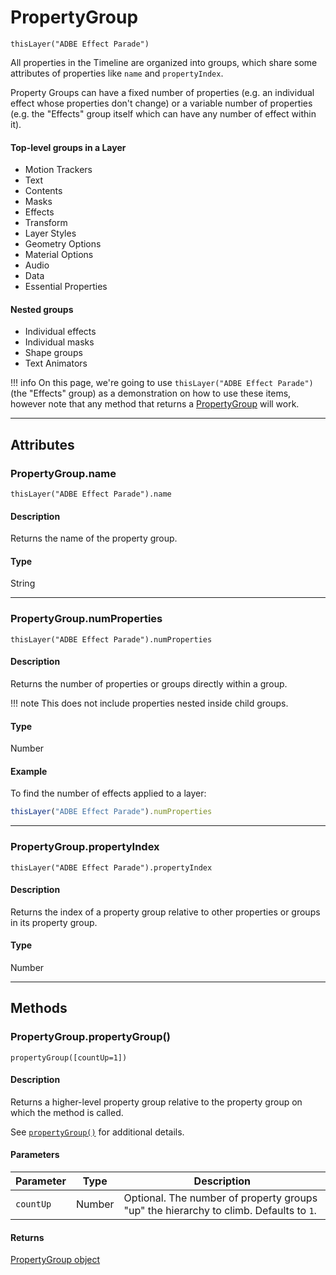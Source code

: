 # PropertyGroup

`thisLayer("ADBE Effect Parade")`

All properties in the Timeline are organized into groups, which share some attributes of properties like `name` and `propertyIndex`.

Property Groups can have a fixed number of properties (e.g. an individual effect whose properties don't change) or a variable number of properties (e.g. the "Effects" group itself which can have any number of effect within it).

#### Top-level groups in a Layer

- Motion Trackers
- Text
- Contents
- Masks
- Effects
- Transform
- Layer Styles
- Geometry Options
- Material Options
- Audio
- Data
- Essential Properties

#### Nested groups

- Individual effects
- Individual masks
- Shape groups
- Text Animators

!!! info
    On this page, we're going to use `thisLayer("ADBE Effect Parade")` (the "Effects" group) as a demonstration on how to use these items, however note that any method that returns a [PropertyGroup](#) will work.

---

## Attributes

### PropertyGroup.name

`thisLayer("ADBE Effect Parade").name`

#### Description

Returns the name of the property group.

#### Type

String

---

### PropertyGroup.numProperties

`thisLayer("ADBE Effect Parade").numProperties`

#### Description

Returns the number of properties or groups directly within a group.

!!! note
    This does not include properties nested inside child groups.

#### Type

Number

#### Example

To find the number of effects applied to a layer:

```js
thisLayer("ADBE Effect Parade").numProperties
```

---

### PropertyGroup.propertyIndex

`thisLayer("ADBE Effect Parade").propertyIndex`

#### Description

Returns the index of a property group relative to other properties or groups in its property group.

#### Type

Number

---

## Methods

### PropertyGroup.propertyGroup()

 `propertyGroup([countUp=1])`

#### Description

Returns a higher-level property group relative to the property group on which the method is called.

See [`propertyGroup()`](property.md#propertygroup) for additional details.

#### Parameters

| Parameter |  Type  |                                      Description                                      |
| --------- | ------ | ------------------------------------------------------------------------------------- |
| `countUp` | Number | Optional. The number of property groups "up" the hierarchy to climb. Defaults to `1`. |


#### Returns

[PropertyGroup object](#)
